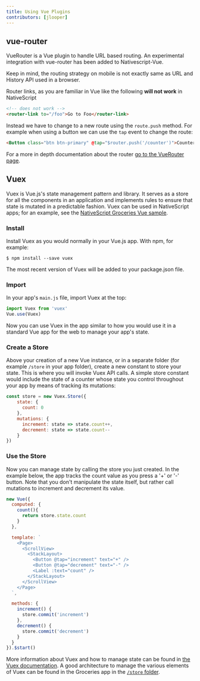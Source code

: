 ```yaml
---
title: Using Vue Plugins
contributors: [jlooper]
---
```


## vue-router

VueRouter is a Vue plugin to handle URL based routing.
An experimental integration with vue-router has been added to Nativescript-Vue.

Keep in mind, the routing strategy on mobile is not exactly same as URL and History API used in a browser.

Router links, as you are familiar in Vue like the following **will not work** in NativeScript

```html
<!-- does not work -->
<router-link to="/foo">Go to Foo</router-link>
```

Instead we have to change to a new route using the `route.push` method. For example when using a button we can use the `tap` event to change the route:

```html
<Button class="btn btn-primary" @tap="$router.push('/counter')">Counter</Button>
```

For a more in depth documentation about the router [go to the VueRouter page](/en/docs/routing/vue-router/).

## Vuex

Vuex is Vue.js's state management pattern and library. It serves as a store for all the components in an application and implements rules to ensure that state is mutated in a predictable fashion. Vuex can be used in NativeScript apps; for an example, see the [NativeScript Groceries Vue sample](https://github.com/tralves/groceries-ns-vue). 

### Install

Install Vuex as you would normally in your Vue.js app. With npm, for example:

```shell
$ npm install --save vuex
```

The most recent version of Vuex will be added to your package.json file.

### Import

In your app's `main.js` file, import Vuex at the top:

```js
import Vuex from 'vuex'
Vue.use(Vuex)
```
Now you can use Vuex in the app similar to how you would use it in a standard Vue app for the web to manage your app's state.

### Create a Store

Above your creation of a new Vue instance, or in a separate folder (for example `/store` in your app folder), create a new constant to store your state. This is where you will invoke Vuex API calls. A simple store constant would include the state of a counter whose state you control throughout your app by means of tracking its mutations:

```js
const store = new Vuex.Store({
    state: {
      count: 0
    },
    mutations: {
      increment: state => state.count++,
      decrement: state => state.count--
    }
})
```

### Use the Store

Now you can manage state by calling the store you just created. In the example below, the app tracks the count value as you press a '+' or '-' button. Note that you don't manipulate the state itself, but rather call mutations to increment and decrement its value.

```js
new Vue({
  computed: {
    count(){
      return store.state.count
    }
  },

  template: `
    <Page>
      <ScrollView>
        <StackLayout>
          <Button @tap="increment" text="+" />
          <Button @tap="decrement" text="-" />
          <Label :text="count" />
        </StackLayout>
      </ScrollView>
    </Page>
  `,

  methods: {
    increment() {
      store.commit('increment')
    },
    decrement() {
      store.commit('decrement')
    }
  }
}).$start()
```

More information about Vuex and how to manage state can be found in [the Vuex documentation](https://vuex.vuejs.org/en/core-concepts.html). A good architecture to manage the various elements of Vuex can be found in the Groceries app in the [`/store` folder](https://github.com/tralves/groceries-ns-vue/tree/master/app/store).
